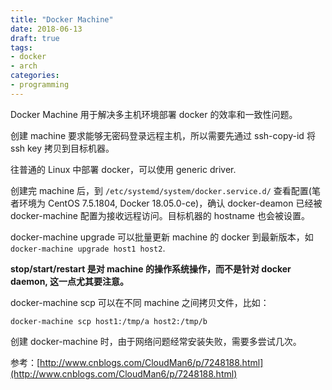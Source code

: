 ```yaml
---
title: "Docker Machine"
date: 2018-06-13
draft: true
tags:
- docker
- arch
categories:
- programming
---
```




Docker Machine 用于解决多主机环境部署 docker 的效率和一致性问题。 

创建 machine 要求能够无密码登录远程主机，所以需要先通过 ssh-copy-id 将 ssh key 拷贝到目标机器。

往普通的 Linux 中部署 docker，可以使用 generic driver.


创建完 machine 后，到 `/etc/systemd/system/docker.service.d/` 查看配置(笔者环境为 CentOS 7.5.1804, Docker 18.05.0-ce)，确认 docker-deamon 已经被 docker-machine 配置为接收远程访问。目标机器的 hostname 也会被设置。


docker-machine upgrade 可以批量更新 machine 的 docker 到最新版本，如 `docker-machine upgrade host1 host2`.

**stop/start/restart 是对 machine 的操作系统操作，而不是针对 docker daemon, 这一点尤其要注意。**

docker-machine scp 可以在不同 machine 之间拷贝文件，比如：

`docker-machine scp host1:/tmp/a host2:/tmp/b`

创建 docker-machine 时，由于网络问题经常安装失败，需要多尝试几次。

参考：[http://www.cnblogs.com/CloudMan6/p/7248188.html](http://www.cnblogs.com/CloudMan6/p/7248188.html)